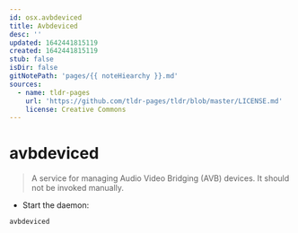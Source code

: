 ```yaml
---
id: osx.avbdeviced
title: Avbdeviced
desc: ''
updated: 1642441815119
created: 1642441815119
stub: false
isDir: false
gitNotePath: 'pages/{{ noteHiearchy }}.md'
sources:
  - name: tldr-pages
    url: 'https://github.com/tldr-pages/tldr/blob/master/LICENSE.md'
    license: Creative Commons
---
```

# avbdeviced

> A service for managing Audio Video Bridging (AVB) devices.
> It should not be invoked manually.

- Start the daemon:

`avbdeviced`

